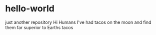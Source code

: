 # hello-world
just another repository
Hi Humans
I've had tacos on the moon and find them far superior to Earths tacos
